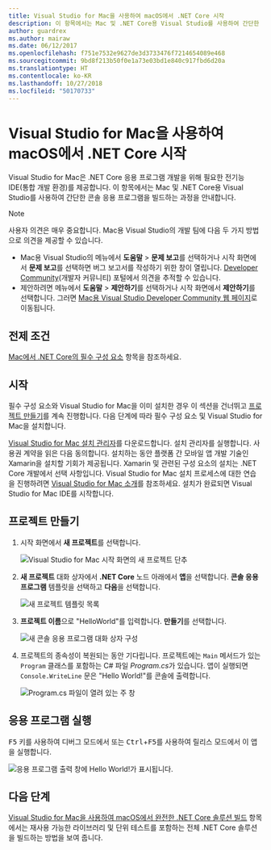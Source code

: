 ```yaml
---
title: Visual Studio for Mac을 사용하여 macOS에서 .NET Core 시작
description: 이 항목에서는 Mac 및 .NET Core용 Visual Studio를 사용하여 간단한 콘솔 응용 프로그램을 빌드하는 과정을 안내합니다.
author: guardrex
ms.author: mairaw
ms.date: 06/12/2017
ms.openlocfilehash: f751e7532e9627de3d3733476f7214654089e468
ms.sourcegitcommit: 9bd8f213b50f0e1a73e03bd1e840c917fbd6d20a
ms.translationtype: HT
ms.contentlocale: ko-KR
ms.lasthandoff: 10/27/2018
ms.locfileid: "50170733"
---
```

# <a name="getting-started-with-net-core-on-macos-using-visual-studio-for-mac"></a>Visual Studio for Mac을 사용하여 macOS에서 .NET Core 시작

Visual Studio for Mac은 .NET Core 응용 프로그램 개발을 위해 필요한 전기능 IDE(통합 개발 환경)를 제공합니다. 이 항목에서는 Mac 및 .NET Core용 Visual Studio를 사용하여 간단한 콘솔 응용 프로그램을 빌드하는 과정을 안내합니다.

> [!NOTE]
> 사용자 의견은 매우 중요합니다. Mac용 Visual Studio의 개발 팀에 다음 두 가지 방법으로 의견을 제공할 수 있습니다.
> * Mac용 Visual Studio의 메뉴에서 **도움말** > **문제 보고**를 선택하거나 시작 화면에서 **문제 보고**를 선택하면 버그 보고서를 작성하기 위한 창이 열립니다. [Developer Community](https://developercommunity.visualstudio.com/spaces/8/index.html)(개발자 커뮤니티) 포털에서 의견을 추적할 수 있습니다.
> * 제안하려면 메뉴에서 **도움말** > **제안하기**를 선택하거나 시작 화면에서 **제안하기**를 선택합니다. 그러면 [Mac용 Visual Studio Developer Community 웹 페이지](https://developercommunity.visualstudio.com/content/idea/post.html?space=41)로 이동됩니다.

## <a name="prerequisites"></a>전제 조건

[Mac에서 .NET Core의 필수 구성 요소](../../core/macos-prerequisites.md) 항목을 참조하세요.

## <a name="getting-started"></a>시작

필수 구성 요소와 Visual Studio for Mac을 이미 설치한 경우 이 섹션을 건너뛰고 [프로젝트 만들기](#creating-a-project)를 계속 진행합니다. 다음 단계에 따라 필수 구성 요소 및 Visual Studio for Mac을 설치합니다.

[Visual Studio for Mac 설치 관리자](https://visualstudio.microsoft.com/vs/visual-studio-mac/)를 다운로드합니다. 설치 관리자를 실행합니다. 사용권 계약을 읽은 다음 동의합니다. 설치하는 동안 플랫폼 간 모바일 앱 개발 기술인 Xamarin을 설치할 기회가 제공됩니다. Xamarin 및 관련된 구성 요소의 설치는 .NET Core 개발에서 선택 사항입니다. Visual Studio for Mac 설치 프로세스에 대한 연습을 진행하려면 [Visual Studio for Mac 소개](https://developer.xamarin.com/guides/cross-platform/visual-studio-mac/)를 참조하세요. 설치가 완료되면 Visual Studio for Mac IDE를 시작합니다.

## <a name="creating-a-project"></a>프로젝트 만들기

1. 시작 화면에서 **새 프로젝트**를 선택합니다.

   ![Visual Studio for Mac 시작 화면의 새 프로젝트 단추](./media/using-on-mac-vs/vsmac1.png)

1. **새 프로젝트** 대화 상자에서 **.NET Core** 노드 아래에서 **앱**을 선택합니다. **콘솔 응용 프로그램** 템플릿을 선택하고 **다음**을 선택합니다.

   ![새 프로젝트 템플릿 목록](./media/using-on-mac-vs/vsmac2.png)

1. **프로젝트 이름**으로 "HelloWorld"를 입력합니다. **만들기**를 선택합니다.

   ![새 콘솔 응용 프로그램 대화 상자 구성](./media/using-on-mac-vs/vsmac3.png)

1. 프로젝트의 종속성이 복원되는 동안 기다립니다. 프로젝트에는 `Main` 메서드가 있는 `Program` 클래스를 포함하는 C# 파일 *Program.cs*가 있습니다. 앱이 실행되면 `Console.WriteLine` 문은 "Hello World!"를 콘솔에 출력합니다.

   ![Program.cs 파일이 열려 있는 주 창](./media/using-on-mac-vs/vsmac4.png)

## <a name="run-the-application"></a>응용 프로그램 실행

<kbd>F5</kbd> 키를 사용하여 디버그 모드에서 또는 <kbd>Ctrl</kbd>+<kbd>F5</kbd>를 사용하여 릴리스 모드에서 이 앱을 실행합니다.

![응용 프로그램 출력 창에 Hello World!가 표시됩니다.](./media/using-on-mac-vs/vsmac5.png)

## <a name="next-step"></a>다음 단계

[Visual Studio for Mac을 사용하여 macOS에서 완전한 .NET Core 솔루션 빌드](using-on-mac-vs-full-solution.md) 항목에서는 재사용 가능한 라이브러리 및 단위 테스트를 포함하는 전체 .NET Core 솔루션을 빌드하는 방법을 보여 줍니다.
